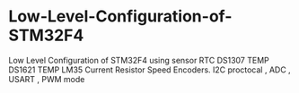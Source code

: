 # Low-Level-Configuration-of-STM32F4
Low Level Configuration of STM32F4 using sensor RTC DS1307 TEMP DS1621 TEMP LM35 Current Resistor Speed Encoders.
I2C proctocal , ADC , USART , PWM mode
